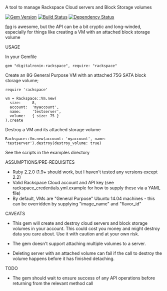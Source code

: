 A tool to manage Rackspace Cloud servers and Block Storage volumes

[![Gem Version](https://badge.fury.io/rb/digitalronin-rackspace.svg)](http://badge.fury.io/rb/digitalronin-rackspace)
[![Build Status](https://travis-ci.org/digitalronin/digitalronin-rackspace.svg?branch=master)](https://travis-ci.org/digitalronin/digitalronin-rackspace)
[![Dependency Status](https://gemnasium.com/digitalronin/digitalronin-rackspace.svg)](https://gemnasium.com/digitalronin/digitalronin-rackspace)

[fog](http://fog.io) is awesome, but the API can be a bit cryptic and long-winded, especially for things like creating a VM with an attached block storage volume

USAGE

In your Gemfile

    gem "digitalronin-rackspace", require: "rackspace"

Create an 8G General Purpose VM with an attached 75G SATA block storage volume;

    require 'rackspace'

    vm = Rackspace::Vm.new(
      size:     8,
      account:  'myaccount',
      name:     'testserver',
      volume:   { size: 75 }
    ).create

Destroy a VM and its attached storage volume

    Rackspace::Vm.new(account: 'myaccount', name: 'testserver').destroy(destroy_volume: true)

See the scripts in the examples directory

ASSUMPTIONS/PRE-REQUISITES

* Ruby 2.2.0 (1.9+ should work, but I haven't tested any versions except 2.2)
* Valid Rackspace Cloud account and API key (see rackspace_credentials.yml.example for how to supply these via a YAML file)
* By default, VMs are "General Purpose" Ubuntu 14.04 machines - this can be overridden by supplying "image_name" and "flavor_id"

CAVEATS

* This gem will create and destroy cloud servers and block storage volumes in your account. This could cost you money and might destroy data you care about. Use it with caution and at your own risk.

* The gem doesn't support attaching multiple volumes to a server.

* Deleting server with an attached volume can fail if the call to destroy the volume happens before it has finished detaching.

TODO

* The gem should wait to ensure success of any API operations before returning from the relevant method call

